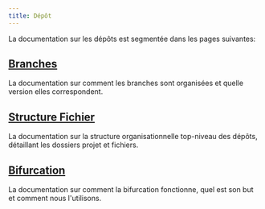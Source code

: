 ```yaml
---
title: Dépôt
---
```


La documentation sur les dépôts est segmentée dans les pages suivantes:

## [Branches](./branches.md)

La documentation sur comment les branches sont organisées et quelle version elles correspondent.

## [Structure Fichier](./file-structure.md)

La documentation sur la structure organisationnelle top-niveau des dépôts, détaillant les dossiers projet et fichiers.

## [Bifurcation](./forking.md)

La documentation sur comment la bifurcation fonctionne, quel est son but et comment nous l'utilisons.
